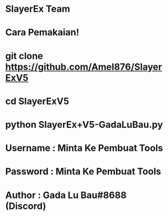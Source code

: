 
# SlayerEx Team
# Cara Pemakaian!
# git clone https://github.com/Amel876/SlayerExV5
# cd SlayerExV5
# python SlayerEx+V5-GadaLuBau.py
# Username : Minta Ke Pembuat Tools
# Password : Minta Ke Pembuat Tools
# Author : Gada Lu Bau#8688 (Discord)
